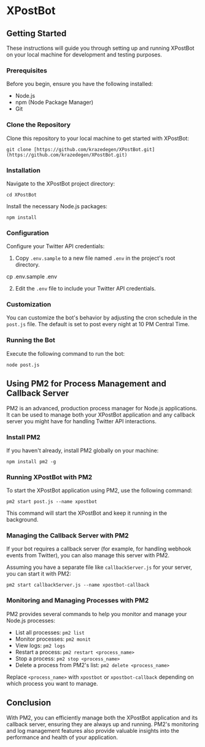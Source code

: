 
# XPostBot

## Getting Started

These instructions will guide you through setting up and running XPostBot on your local machine for development and testing purposes.

### Prerequisites

Before you begin, ensure you have the following installed:

- Node.js
- npm (Node Package Manager)
- Git

### Clone the Repository

Clone this repository to your local machine to get started with XPostBot:

`git clone [https://github.com/krazedegen/XPostBot.git](https://github.com/krazedegen/XPostBot.git)`

### Installation

Navigate to the XPostBot project directory:

`cd XPostBot`

Install the necessary Node.js packages:

`npm install`

### Configuration

Configure your Twitter API credentials:

1. Copy `.env.sample` to a new file named `.env` in the project's root directory.

cp .env.sample .env

2. Edit the `.env` file to include your Twitter API credentials.

### Customization

You can customize the bot's behavior by adjusting the cron schedule in the `post.js` file. The default is set to post every night at 10 PM Central Time.

### Running the Bot

Execute the following command to run the bot:

`node post.js`

## Using PM2 for Process Management and Callback Server

PM2 is an advanced, production process manager for Node.js applications. It can be used to manage both your XPostBot application and any callback server you might have for handling Twitter API interactions.

### Install PM2

If you haven't already, install PM2 globally on your machine:

`npm install pm2 -g`

### Running XPostBot with PM2

To start the XPostBot application using PM2, use the following command:

`pm2 start post.js --name xpostbot`

This command will start the XPostBot and keep it running in the background.

### Managing the Callback Server with PM2

If your bot requires a callback server (for example, for handling webhook events from Twitter), you can also manage this server with PM2.

Assuming you have a separate file like `callbackServer.js` for your server, you can start it with PM2:

`pm2 start callbackServer.js --name xpostbot-callback`

### Monitoring and Managing Processes with PM2

PM2 provides several commands to help you monitor and manage your Node.js processes:

- List all processes: `pm2 list`
- Monitor processes: `pm2 monit`
- View logs: `pm2 logs`
- Restart a process: `pm2 restart <process_name>`
- Stop a process: `pm2 stop <process_name>`
- Delete a process from PM2's list: `pm2 delete <process_name>`

Replace `<process_name>` with `xpostbot` or `xpostbot-callback` depending on which process you want to manage.

## Conclusion

With PM2, you can efficiently manage both the XPostBot application and its callback server, ensuring they are always up and running. PM2's monitoring and log management features also provide valuable insights into the performance and health of your application.
